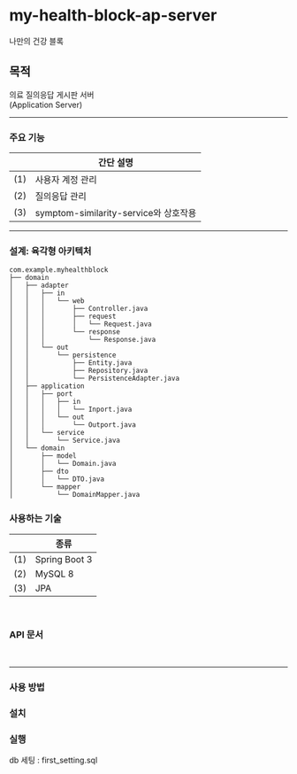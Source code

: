 # my-health-block-ap-server

나만의 건강 블록 

## 목적
의료 질의응답 게시판 서버
<br>(Application Server)
<br>

---

### 주요 기능
| |간단 설명|
| - | - |
|(1)|사용자 계정 관리|
|(2)|질의응답 관리|
|(3)|symptom-similarity-service와 상호작용|

---

### 설계: 육각형 아키텍처
```
com.example.myhealthblock
├── domain
│   ├── adapter
│   │   ├── in 
│   │   │   └── web 
│   │   │       ├── Controller.java 
│   │   │       ├── request 
│   │   │       │   └── Request.java
│   │   │       └── response 
│   │   │           └── Response.java
│   │   └── out
│   │       └── persistence
│   │           ├── Entity.java
│   │           ├── Repository.java
│   │           └── PersistenceAdapter.java
│   ├── application
│   │   ├── port
│   │   │   ├── in
│   │   │   │   └── Inport.java
│   │   │   └── out
│   │   │       └── Outport.java
│   │   └── service
│   │       └── Service.java
│   └── domain
│       ├── model
│       │   └── Domain.java
│       ├── dto
│       │   └── DTO.java
│       └── mapper
│           └── DomainMapper.java
```

### 사용하는 기술
| |종류|
|-|-|
|(1)|Spring Boot 3|
|(2)|MySQL 8|
|(3)|JPA|

<br>

### API 문서

<br>

---

### 사용 방법

### 설치

### 실행
db 세팅 : first_setting.sql

